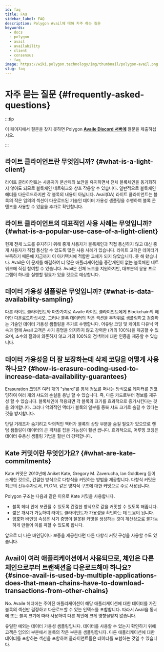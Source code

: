 ```yaml
---
id: faq
title: FAQ
sidebar_label: FAQ
description: Polygon Avail에 대해 자주 하는 질문
keywords:
  - docs
  - polygon
  - avail
  - availability
  - client
  - consensus
  - faq
image: https://wiki.polygon.technology/img/thumbnail/polygon-avail.png
slug: faq
---
```


# 자주 묻는 질문 {#frequently-asked-questions}

:::tip

이 페이지에서 질문을 찾지 못하면 Polygon **[<ins>Availe Discord 서버에</ins>](https://discord.gg/jXbK2DDeNt)** 질문을 제출하십시오.

:::

## 라이트 클라이언트란 무엇입니까? {#what-is-a-light-client}

라이트 클라이언트는 사용자가 분산제와 보안을 유지하면서 전체 블록체인을 동기화하지 않아도 되므로 블록체인 네트워크와 상호 작용할 수 있습니다. 일반적으로 블록체인 헤더를 다운로드하지만 각 블록의 내용이 아닙니다. Avail(DA) 라이트 클라이언트는 블록의 작은 임의의 섹션이 다운로드된 기술인 데이터 가용성 샘플링을 수행하여 블록 콘텐츠를 사용할 수 있음을 추가로 확인합니다.

## 라이트 클라이언트의 대표적인 사용 사례는 무엇입니까? {#what-is-a-popular-use-case-of-a-light-client}

현재 전체 노드를 유지하기 위해 중개 사용자가 블록체인과 직접 통신하지 않고 대신 중개 사용자가 직접 통신할 수 있도록 많은 사용 사례가 있습니다. 라이트 고객은 데이터가 부족하기 때문에 지금까지 이 아키텍처에 적합한 교체가 되지 않았습니다. 못 해 왔습니다. Avail은 이 문제를 해결하여 더 많은 애플리케이션을 중간개인이 없는 블록체인 네트워크에 직접 참여할 수 있습니다. Avail은 전체 노드를 지원하지만, 대부분의 응용 프로그램이 하나를 실행할 필요가 있을 것으로 예상합니다.

## 데이터 가용성 샘플링은 무엇입니까? {#what-is-data-availability-sampling}

다른 라이트 클라이언트와 마찬가지로 Availe 라이트 클라이언트에게 Blockchain의 헤더만 다운로드하십시오. 그러나 블록 데이터의 작은 섹션을 무작위로 샘플링하고 검증하는 기술인 데이터 가용성 샘플링을 추가로 수행합니다. 어유람 코딩 및 케이트 다유닉 약속과 함께 Avail 고객은 사기 증명을 의지하지 않고 강력한 (거의 100%)을 제공할 수 있으며, 소수의 질의에 의존하지 않고 거의 100%의 검색어에 대한 인증을 제공할 수 있습니다.

## 데이터 가용성을 더 잘 보장하는데 삭제 코딩을 어떻게 사용하나요? {#how-is-erasure-coding-used-to-increase-data-availability-guarantees}

Erasuration 코딩은 여러 개의 "shard"를 통해 정보를 퍼내는 방식으로 데이터를 인코딩하여 여러 개의 샤드의 손실을 용납 할 수 있습니다. 즉, 다른 카드로부터 정보를 재구성 할 수 있습니다. 블록체인에 적용되면 각 블록의 크기를 효과적으로 증가시킨다는 것을 의미합니다. 그러나 악의적인 액터가 블록의 일부를 중복 샤드 크기로 숨길 수 있다는 것을 방지합니다.

단일 거래조차 숨기려고 악의적인 액터가 블록의 상당 부분을 숨길 필요가 있으므로 랜덤 샘플링이 데이터의 큰 격차를 잡을 가능성이 훨씬 큽니다. 효과적으로, 어루밍 코딩은 데이터 유용성 샘플링 기법을 훨씬 더 강력합니다.

## Kate 커밋이란 무엇인가요? {#what-are-kate-commitments}

Kate 커밋은 2010년에 Aniket Kate, Gregory M. Zaverucha, Ian Goldberg 등이 소개한 것으로,
간결한 방식으로 다항식을 커밋하는 방법을 제공합니다. 다항식 커밋은 최근의 선두주자로서,
PLONL 같은 영지식 구조에 대한 커밋으로 주로 사용됩니다.

Polygon 구조는 다음과 같은 이유로 Kate 커밋을 사용합니다.

- 블록 헤더 안에 보관될 수 있도록 간결한 방식으로 값을 커밋할 수 있도록 해줍니다.
- 짧은 개시가 가능하여 라이트 클라이언트가 가용성을 확인하는 데 도움이 됩니다.
- 암호화 바인딩 속성은 사기 증명이 잘못된 커밋을 생성하는 것이 계산상으로 불가능하게 만들어
이를 피할 수 있도록 합니다.

앞으로 더 나은 바인딩이나 보증을 제공한다면 다른 다항식 커밋 구성을 사용할 수도 있습니다.

## Avail이 여러 애플리케이션에서 사용되므로, 체인은 다른 체인으로부터 트랜잭션을 다운로드해야 하나요? {#since-avail-is-used-by-multiple-applications-does-that-mean-chains-have-to-download-transactions-from-other-chains}

No. Availe 헤더에는 주어진 애플리케이션이 해당 애플리케이션에 대한 데이터를 가진 블록의 섹션만 결정하고 다운로드할 수 있는 인덱스를 포함합니다. 따라서 Avail을 동시에 또는 블록 크기에 따라 사용하여 다른 체인에 크게 영향을받지 않습니다.

유일한 예외는 데이터 가용성 샘플링입니다. 데이터를 사용할 수 있는지 확인하기 위해 고객은 임의의 부분에서 블록의 작은 부분을 샘플링합니다. 다른 애플리케이션에 대한 데이터를 포함하는 섹션을 포함하여 클라이언트들은 데이터를 포함하는 것일 수 있습니다.
